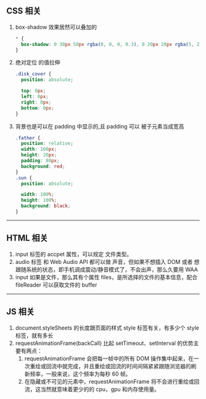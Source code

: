 ## CSS 相关

1. box-shadow 效果居然可以叠加的

   ```css
   * {
     box-shadow: 0 30px 50px rgba(0, 0, 0, 0.3), 0 20px 20px rgba(5, 226, 255, 0.3);
   }
   ```

2. 绝对定位 的值拉伸

   ```css
   .disk_cover {
     position: absolute;

     top: 0px;
     left: 0px;
     right: 0px;
     bottom: 0px;
   }
   ```

3. 背景也是可以在 padding 中显示的,且 padding 可以 被子元素当成宽高

   ```css
   .father {
     position: relative;
     width: 160px;
     height: 20px;
     padding: 80px;
     background: red;
   }
   .sun {
     position: absolute;

     width: 100%;
     height: 100%;
     background: black;
   }
   ```

---

## HTML 相关

1. input 标签的 accpet 属性，可以规定 文件类型。
2. audio 标签 和 Web Audio API 都可以做 声音，但如果不想插入 DOM 或者 想跟随系统的状态，即手机调成震动/静音模式了，不会出声，那么久要用 WAA
3. input 如果是文件，那么其有个属性 files，是所选择的文件的基本信息，配合 fileReader 可以获取文件的 buffer

---

## JS 相关

1. document.styleSheets 的长度跟页面的样式 style 标签有关，有多少个 style 标签，就有多长
2. requestAnimationFrame(backCall) 比起 setTimeout、setInterval 的优势主要有两点：
   1. requestAnimationFrame 会把每一帧中的所有 DOM 操作集中起来，在一次重绘或回流中就完成，并且重绘或回流的时间间隔紧紧跟随浏览器的刷新频率，一般来说，这个频率为每秒 60 帧。
   2. 在隐藏或不可见的元素中，requestAnimationFrame 将不会进行重绘或回流，这当然就意味着更少的的 cpu，gpu 和内存使用量。
